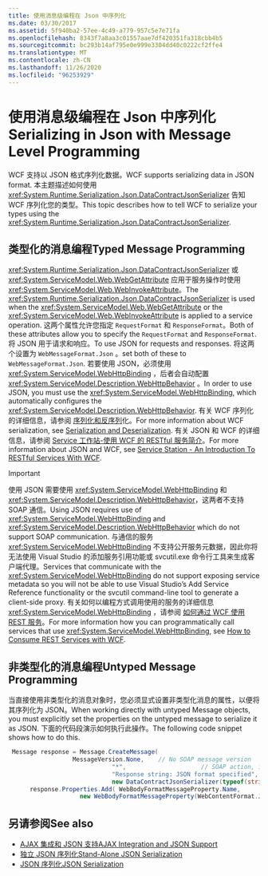 ```yaml
---
title: 使用消息级编程在 Json 中序列化
ms.date: 03/30/2017
ms.assetid: 5f940ba2-57ee-4c49-a779-957c5e7e71fa
ms.openlocfilehash: 8343f7a8aa3c01557aae7df420351fa318cbb4b5
ms.sourcegitcommit: bc293b14af795e0e999e3304dd40c0222cf2ffe4
ms.translationtype: MT
ms.contentlocale: zh-CN
ms.lasthandoff: 11/26/2020
ms.locfileid: "96253929"
---
```

# <a name="serializing-in-json-with-message-level-programming"></a><span data-ttu-id="fca69-102">使用消息级编程在 Json 中序列化</span><span class="sxs-lookup"><span data-stu-id="fca69-102">Serializing in Json with Message Level Programming</span></span>

<span data-ttu-id="fca69-103">WCF 支持以 JSON 格式序列化数据。</span><span class="sxs-lookup"><span data-stu-id="fca69-103">WCF supports serializing data in JSON format.</span></span> <span data-ttu-id="fca69-104">本主题描述如何使用 <xref:System.Runtime.Serialization.Json.DataContractJsonSerializer> 告知 WCF 序列化您的类型。</span><span class="sxs-lookup"><span data-stu-id="fca69-104">This topic describes how to tell WCF to serialize your types using the <xref:System.Runtime.Serialization.Json.DataContractJsonSerializer>.</span></span>  
  
## <a name="typed-message-programming"></a><span data-ttu-id="fca69-105">类型化的消息编程</span><span class="sxs-lookup"><span data-stu-id="fca69-105">Typed Message Programming</span></span>  

 <span data-ttu-id="fca69-106"><xref:System.Runtime.Serialization.Json.DataContractJsonSerializer> 或 <xref:System.ServiceModel.Web.WebGetAttribute> 应用于服务操作时使用 <xref:System.ServiceModel.Web.WebInvokeAttribute>。</span><span class="sxs-lookup"><span data-stu-id="fca69-106">The <xref:System.Runtime.Serialization.Json.DataContractJsonSerializer> is used when the <xref:System.ServiceModel.Web.WebGetAttribute> or the <xref:System.ServiceModel.Web.WebInvokeAttribute> is applied to a service operation.</span></span> <span data-ttu-id="fca69-107">这两个属性允许您指定 `RequestFormat` 和 `ResponseFormat`。</span><span class="sxs-lookup"><span data-stu-id="fca69-107">Both of these attributes allow you to specify the `RequestFormat` and `ResponseFormat`.</span></span> <span data-ttu-id="fca69-108">将 JSON 用于请求和响应。</span><span class="sxs-lookup"><span data-stu-id="fca69-108">To use JSON for requests and responses.</span></span> <span data-ttu-id="fca69-109">将这两个设置为 `WebMessageFormat.Json` 。</span><span class="sxs-lookup"><span data-stu-id="fca69-109">set both of these to `WebMessageFormat.Json`.</span></span>  <span data-ttu-id="fca69-110">若要使用 JSON，必须使用 <xref:System.ServiceModel.WebHttpBinding> ，后者会自动配置 <xref:System.ServiceModel.Description.WebHttpBehavior> 。</span><span class="sxs-lookup"><span data-stu-id="fca69-110">In order to use JSON, you must use the <xref:System.ServiceModel.WebHttpBinding>, which automatically configures the <xref:System.ServiceModel.Description.WebHttpBehavior>.</span></span> <span data-ttu-id="fca69-111">有关 WCF 序列化的详细信息，请参阅 [序列化和反序列](serialization-and-deserialization.md)化。</span><span class="sxs-lookup"><span data-stu-id="fca69-111">For more information about WCF serialization, see [Serialization and Deserialization](serialization-and-deserialization.md).</span></span> <span data-ttu-id="fca69-112">有关 JSON 和 WCF 的详细信息，请参阅 [Service 工作站-使用 WCF 的 RESTful 服务简介](/archive/msdn-magazine/2009/january/service-station-an-introduction-to-restful-services-with-wcf)。</span><span class="sxs-lookup"><span data-stu-id="fca69-112">For more information about JSON and WCF, see [Service Station - An Introduction To RESTful Services With WCF](/archive/msdn-magazine/2009/january/service-station-an-introduction-to-restful-services-with-wcf).</span></span>  
  
> [!IMPORTANT]
> <span data-ttu-id="fca69-113">使用 JSON 需要使用 <xref:System.ServiceModel.WebHttpBinding> 和 <xref:System.ServiceModel.Description.WebHttpBehavior>，这两者不支持 SOAP 通信。</span><span class="sxs-lookup"><span data-stu-id="fca69-113">Using JSON requires use of <xref:System.ServiceModel.WebHttpBinding> and <xref:System.ServiceModel.Description.WebHttpBehavior> which do not support SOAP communication.</span></span> <span data-ttu-id="fca69-114">与通信的服务 <xref:System.ServiceModel.WebHttpBinding> 不支持公开服务元数据，因此你将无法使用 Visual Studio 的添加服务引用功能或 svcutil.exe 命令行工具来生成客户端代理。</span><span class="sxs-lookup"><span data-stu-id="fca69-114">Services that communicate with the <xref:System.ServiceModel.WebHttpBinding> do not support exposing service metadata so you will not be able to use Visual Studio’s Add Service Reference functionality or the svcutil command-line tool to generate a client-side proxy.</span></span> <span data-ttu-id="fca69-115">有关如何以编程方式调用使用的服务的详细信息 <xref:System.ServiceModel.WebHttpBinding> ，请参阅 [如何通过 WCF 使用 REST 服务](/archive/blogs/pedram/how-to-consume-rest-services-with-wcf)。</span><span class="sxs-lookup"><span data-stu-id="fca69-115">For more information how you can programmatically call services that use <xref:System.ServiceModel.WebHttpBinding>, see [How to Consume REST Services with WCF](/archive/blogs/pedram/how-to-consume-rest-services-with-wcf).</span></span>  
  
## <a name="untyped-message-programming"></a><span data-ttu-id="fca69-116">非类型化的消息编程</span><span class="sxs-lookup"><span data-stu-id="fca69-116">Untyped Message Programming</span></span>  

 <span data-ttu-id="fca69-117">当直接使用非类型化的消息对象时，您必须显式设置非类型化消息的属性，以便将其序列化为 JSON。</span><span class="sxs-lookup"><span data-stu-id="fca69-117">When working directly with untyped Message objects, you must explicitly set the properties on the untyped message to serialize it as JSON.</span></span> <span data-ttu-id="fca69-118">下面的代码段演示如何执行此操作。</span><span class="sxs-lookup"><span data-stu-id="fca69-118">The following code snippet shows how to do this.</span></span>  
  
```csharp
 Message response = Message.CreateMessage(  
                  MessageVersion.None,    // No SOAP message version  
                             "*",                     // SOAP action, ignored since this is JSON  
                             "Response string: JSON format specified", // Message body  
                             new DataContractJsonSerializer(typeof(string))); // Specify DataContractJsonSerializer  
      response.Properties.Add( WebBodyFormatMessageProperty.Name,
                    new WebBodyFormatMessageProperty(WebContentFormat.Json)); // Use JSON format  
```  
  
## <a name="see-also"></a><span data-ttu-id="fca69-119">另请参阅</span><span class="sxs-lookup"><span data-stu-id="fca69-119">See also</span></span>

- [<span data-ttu-id="fca69-120">AJAX 集成和 JSON 支持</span><span class="sxs-lookup"><span data-stu-id="fca69-120">AJAX Integration and JSON Support</span></span>](ajax-integration-and-json-support.md)
- [<span data-ttu-id="fca69-121">独立 JSON 序列化</span><span class="sxs-lookup"><span data-stu-id="fca69-121">Stand-Alone JSON Serialization</span></span>](stand-alone-json-serialization.md)
- [<span data-ttu-id="fca69-122">JSON 序列化</span><span class="sxs-lookup"><span data-stu-id="fca69-122">JSON Serialization</span></span>](../samples/json-serialization.md)
